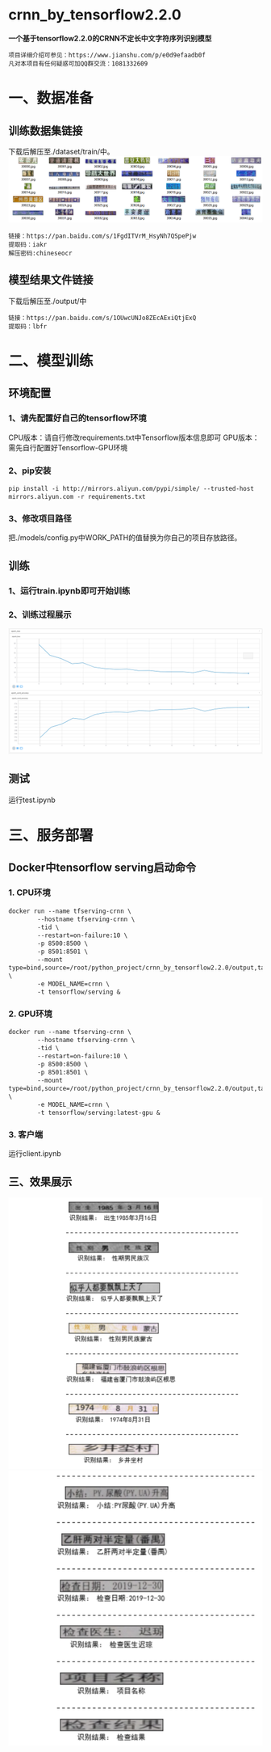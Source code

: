 ****crnn_by_tensorflow2.2.0****
=============================

****一个基于tensorflow2.2.0的CRNN不定长中文字符序列识别模型****
```
项目详细介绍可参见：https://www.jianshu.com/p/e0d9efaadb0f
凡对本项目有任何疑惑可加QQ群交流：1081332609
```
# 一、数据准备

## 训练数据集链接
下载后解压至./dataset/train/中。
![图片1](./images/3.png)
```
链接：https://pan.baidu.com/s/1FgdITVrM_HsyNh7QSpePjw 
提取码：iakr
解压密码:chineseocr
```

## 模型结果文件链接

下载后解压至./output/中


```
链接：https://pan.baidu.com/s/1OUwcUNJo8ZEcAExiQtjExQ 
提取码：lbfr
```

# 二、模型训练

## 环境配置
### 1、请先配置好自己的tensorflow环境
CPU版本：请自行修改requirements.txt中Tensorflow版本信息即可
GPU版本：需先自行配置好Tensorflow-GPU环境
### 2、pip安装
```
pip install -i http://mirrors.aliyun.com/pypi/simple/ --trusted-host mirrors.aliyun.com -r requirements.txt
```
### 3、修改项目路径

把./models/config.py中WORK_PATH的值替换为你自己的项目存放路径。

## 训练

### 1、运行train.ipynb即可开始训练

### 2、训练过程展示

![Tensorboard](./images/4.png)

## 测试

运行test.ipynb

# 三、服务部署

## Docker中tensorflow serving启动命令

### 1. CPU环境

```
docker run --name tfserving-crnn \
        --hostname tfserving-crnn \
        -tid \
        --restart=on-failure:10 \
        -p 8500:8500 \
        -p 8501:8501 \
        --mount type=bind,source=/root/python_project/crnn_by_tensorflow2.2.0/output,target=/models \
        -e MODEL_NAME=crnn \
        -t tensorflow/serving &
```

### 2. GPU环境

```
docker run --name tfserving-crnn \
        --hostname tfserving-crnn \
        -tid \
        --restart=on-failure:10 \
        -p 8500:8500 \
        -p 8501:8501 \
        --mount type=bind,source=/root/python_project/crnn_by_tensorflow2.2.0/output,target=/models \
        -e MODEL_NAME=crnn \
        -t tensorflow/serving:latest-gpu &
```

### 3. 客户端

运行client.ipynb

## 三、效果展示

![图片1](./images/2.png)
![图片1](./images/1.png)
